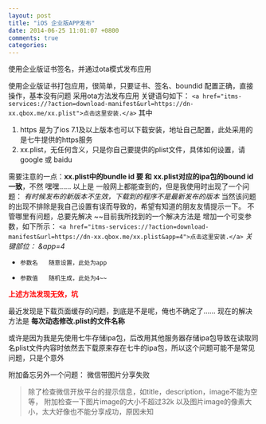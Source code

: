 ```yaml
---
layout: post
title: "iOS 企业版APP发布"
date: 2014-06-25 11:01:07 +0800
comments: true
categories: 
---
```


使用企业版证书签名，并通过ota模式发布应用

使用企业版证书打包应用，很简单，只要证书、签名、boundid 配置正确，直接操作，基本没有问题
采用ota方法发布应用 关键语句如下：
`<a href="itms-services://?action=download-manifest&url=https://dn-xx.qbox.me/xx.plist">点击这里安装.</a>`
其中 

1. https 是为了ios 7.1及以上版本也可以下载安装，地址自己配置，此处采用的是七牛提供的https服务
2. xx.plist，无任何含义，只是你自己要提供的plist文件，具体如何设置，请google 或 baidu

需要注意的一点：**xx.plist中的bundle id 要 和 xx.plist对应的ipa包的bound id 一致**，不然 嘿嘿……
以上是 一般网上都能查到的，但是我使用时出现了一个问题：
	*有时候发布的新版本不生效，下载到的程序不是最新发布的版本*
当然该问题的出现不排除是我自己设置有误而导致的，希望有知道的朋友友情提示一下。
不管哪里有问题，总要先解决
~~目前我所找到的一个解决方法是 增加一个可变参数，如下所示： 
   `<a href="itms-services://?action=download-manifest&url=https://dn-xx.qbox.me/xx.plist&app=4">点击这里安装.</a>`
    *关键部位： &app=4*
*     参数名	随意设置，此处为app  
*     参数值	随机生成，此处为4~~

<strong style="color: red;">上述方法发现无效，坑</strong>

最近发现是下载页面缓存的问题，到底是不是呢，俺也不确定了……
现在的解决方法是
**每次动态修改.plist的文件名称**

或许是因为我是先使用七牛存储ipa包，后改用其他服务器存储ipa包导致在读取同名plist文件内容时依然去下载原来存在七牛的ipa包，所以这个问题可能不是常见问题，只是个意外


    
附加备忘另外一个问题：
微信带图片分享失败
> 除了检查微信开放平台的提示信息，如title，description，image不能为空等，
> 附加检查一下图片image的大小不超过32k 
> 以及图片image的像素大小，太大好像也不能分享成功，原因未知   
